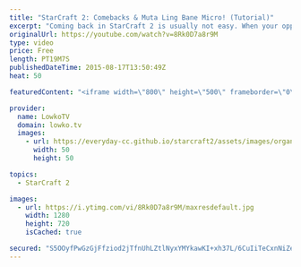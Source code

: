```yaml
---
title: "StarCraft 2: Comebacks & Muta Ling Bane Micro! (Tutorial)"
excerpt: "Coming back in StarCraft 2 is usually not easy. When your opponent gains a massive advantage early on, they will be able to carry that advantage to the mid game. However, every now and then you will find yourself being behind and still able to come back. In this video I go over the different ways to"
originalUrl: https://youtube.com/watch?v=8Rk0D7a8r9M
type: video
price: Free
length: PT19M7S
publishedDateTime: 2015-08-17T13:50:49Z
heat: 50

featuredContent: "<iframe width=\"800\" height=\"500\" frameborder=\"0\" src=\"https://www.youtube.com/embed/8Rk0D7a8r9M\" allow=\"accelerometer; autoplay; encrypted-media; gyroscope; picture-in-picture\" allowfullscreen></iframe>"

provider:
  name: LowkoTV
  domain: lowko.tv
  images:
    - url: https://everyday-cc.github.io/starcraft2/assets/images/organizations/lowko.tv-50x50.jpg
      width: 50
      height: 50

topics:
  - StarCraft 2

images:
  - url: https://i.ytimg.com/vi/8Rk0D7a8r9M/maxresdefault.jpg
    width: 1280
    height: 720
    isCached: true

secured: "S5OOyfPwGzGjFfziod2jTfnUhLZtlNyxYMYkawKI+xh37L/6CuIiTeCxnNiZerDVEixQPLdFVmh2mIoI1Hs8985yhEq550qdItwCETeYGZ62EHAUorhYbwzMn1JbgLOc781F2WcRUmsimFf2s7pQMQ1cI8Lk916d1v9iYrLp/99Vszga9XhcE1h5qXDiHPzzDQM7wp4hn5dgpJvJHYNs9jCpm7/3m8t4Gp796olcDXKrRVaA3U04q9b7iq5AyrHox9qveBGKb9BFD5VYn3jNqGL0Zf6CV3xEY+WFPvEew8V7z9ZsYO7UrIgZKaNCGzQAwjv2Pn9dd0IrG+lb4R5tn5I2517BYB4pqgQzjaNrLkItmc8pciaXJc0EcmajQcCkKqacX5p5BBLp/TLn0SVwl0JmNw3raX02Lt8kwpXKQU4=;kL8AusXHy8YY4XtOpfx2QQ=="
---
```


